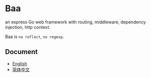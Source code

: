 # Baa

an express Go web framework with routing, middleware, dependency injection, http context. 

Baa is ``no reflect``, ``no regexp``.

## Document

* [English](*)
* [简体中文](*)

